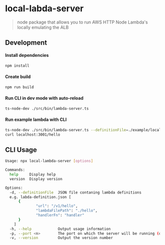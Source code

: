 # local-labda-server
> node package that allows you to run AWS HTTP Node Lambda's locally emulating the ALB

## Development

#### Install dependencies
```bash
npm install
```

#### Create build
```bash
npm run build
```

#### Run CLI in dev mode with auto-reload
```bash
ts-node-dev ./src/bin/lambda-server.ts
```

#### Run example lambda with CLI
```bash
ts-node-dev ./src/bin/lambda-server.ts --definitionFile=./example/local-lambda-definition.json 
curl localhost:3001/hello
```

## CLI Usage

```bash
Usage: npx local-lambda-server [options]

Commands:
  help     Display help
  version  Display version

Options:
  -d, --definitionFile  JSON file contaning lambda definitions
  e.g. labda-definition.json [
      {
              "url": "/v1/hello",
              "lambdaFilePath": "./hello",
              "handlerFn": "handler"
      }
    ]
  -h, --help            Output usage information
  -p, --port <n>        The port on which the server will be running (defaults to 3001)
  -v, --version         Output the version number
```

